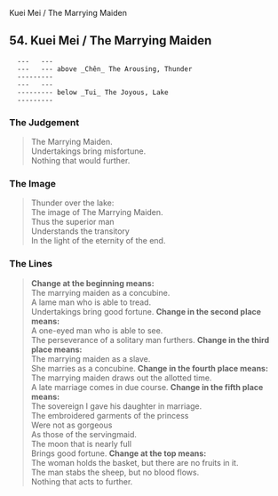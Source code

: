 Kuei Mei / The Marrying Maiden
## 54. Kuei Mei / The Marrying Maiden
      ---   ---
      ---   --- above _Chên_ The Arousing, Thunder  
      ---------
      ---   ---
      --------- below _Tui_ The Joyous, Lake  
      ---------
### The Judgement
> The Marrying Maiden.  
 Undertakings bring misfortune.  
 Nothing that would further.
### The Image
> Thunder over the lake:  
 The image of The Marrying Maiden.  
 Thus the superior man  
 Understands the transitory  
 In the light of the eternity of the end.
### The Lines

 > **Change at the beginning means:**  
 The marrying maiden as a concubine.  
 A lame man who is able to tread.  
 Undertakings bring good fortune.
 > **Change in the second place means:**  
 A one-eyed man who is able to see.  
 The perseverance of a solitary man furthers.
 > **Change in the third place means:**  
 The marrying maiden as a slave.  
 She marries as a concubine.
 > **Change in the fourth place means:**  
 The marrying maiden draws out the allotted time.  
 A late marriage comes in due course.
 > **Change in the fifth place means:**  
 The sovereign I gave his daughter in marriage.  
 The embroidered garments of the princess  
 Were not as gorgeous  
 As those of the servingmaid.  
 The moon that is nearly full  
 Brings good fortune.
 > **Change at the top means:**  
 The woman holds the basket, but there are no fruits in it.  
 The man stabs the sheep, but no blood flows.  
 Nothing that acts to further.



